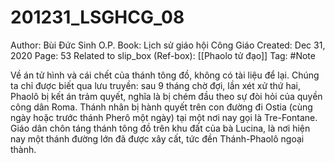 # 201231_LSGHCG_08

Author: Bùi Đức Sinh O.P.
Book: Lịch sử giáo hội Công Giáo
Created: Dec 31, 2020
Page: 53
Related to slip_box (Ref-box): [[Phaolo tử đạo]]
Tag: #Note

Về án tử hình và cái chết của thánh tông đồ, không có tài liệu để lại. Chúng ta chỉ được biết qua lưu truyền: sau 9 tháng chờ đợi, lần xét xử thứ hai, Phaolô bị kết án trảm quyết, nghĩa là bị chém đầu theo sự đòi hỏi của quyền công dân Roma. Thánh nhân bị hành quyết trên con đường đi Ostia (cùng ngày hoặc trước thánh Pherô một ngày) tại một nơi nay gọi là Tre-Fontane. Giáo dân chôn táng thánh tông đồ trên khu đất của bà Lucina, là nơi hiện nay một thánh đường lớn đã được xây cất, tức đền Thánh-Phaolô ngoại thành.